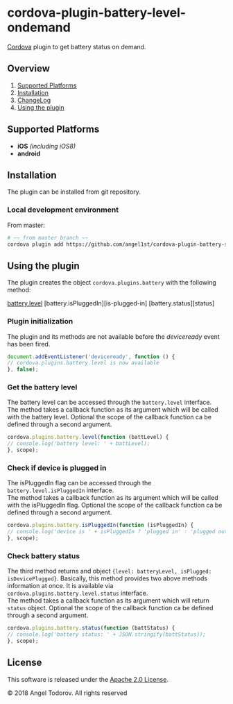 cordova-plugin-battery-level-ondemand
=============================

[Cordova][cordova] plugin to get battery status on demand.

## Overview
1. [Supported Platforms](#supported-platforms)
2. [Installation](#installation)
3. [ChangeLog](#changelog)
4. [Using the plugin](#using-the-plugin)

## Supported Platforms
- __iOS__ *(including iOS8)*
- __android__

## Installation
The plugin can be installed from git repository.

### Local development environment
From master:
```bash
# ~~ from master branch ~~
cordova plugin add https://github.com/angel1st/cordova-plugin-battery-status-ondemand.git
```

## Using the plugin
The plugin creates the object `cordova.plugins.battery` with the following method:

[battery.level][get]
[battery.isPluggedIn][is-plugged-in]
[battery.status][status]

### Plugin initialization
The plugin and its methods are not available before the *deviceready* event has been fired.

```javascript
document.addEventListener('deviceready', function () {
// cordova.plugins.battery.level is now available
}, false);
```

### Get the battery level
The battery level can be accessed through the `battery.level` interface.<br>
The method takes a callback function as its argument which will be called with the battery level. Optional the scope of the callback function ca be defined through a second argument.

```javascript
cordova.plugins.battery.level(function (battLevel) {
// console.log('battery level: ' + battLevel);
}, scope);
```

### Check if device is plugged in
The isPluggedIn flag can be accessed through the `battery.level.isPluggedIn` interface.<br>
The method takes a callback function as its argument which will be called with the isPluggedIn flag. Optional the scope of the callback function ca be defined through a second argument.

```javascript
cordova.plugins.battery.isPluggedIn(function (isPluggedIn) {
// console.log('device is ' + isPluggedIn ? 'plugged in' : 'plugged out');
}, scope);
```

### Check battery status
The third method returns and object `{level: batteryLevel, isPlugged: isDevicePlugged}`. Basically, this method provides two above methods information at once.
It is available via `cordova.plugins.battery.level.status` interface.<br>
The method takes a callback function as its argument which will return `status` object. Optional the scope of the callback function ca be defined through a second argument.

```javascript
cordova.plugins.battery.status(function (battStatus) {
// console.log('battery status: ' + JSON.stringify(battStatus));
}, scope);
```

## License

This software is released under the [Apache 2.0 License][apache2_license].

© 2018 Angel Todorov. All rights reserved


[cordova]: https://cordova.apache.org
[CLI]: http://cordova.apache.org/docs/en/edge/guide_cli_index.md.html#The%20Command-line%20Interface
[PGB]: http://docs.build.phonegap.com/en_US/index.html
[PGB_plugin]: https://build.phonegap.com/plugins/1195
[changelog]: CHANGELOG.md
[get]: #get-the-battery-level
[apache2_license]: http://opensource.org/licenses/Apache-2.0

